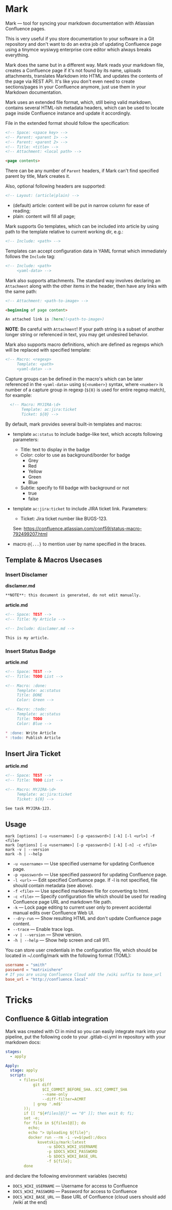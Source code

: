# Mark

Mark — tool for syncing your markdown documentation with Atlassian Confluence
pages.

This is very useful if you store documentation to your software in a Git
repository and don't want to do an extra job of updating Confluence page using
a tinymce wysiwyg enterprise core editor which always breaks everything.

Mark does the same but in a different way. Mark reads your markdown file, creates a Confluence page
if it's not found by its name, uploads attachments, translates Markdown into HTML and updates the
contents of the page via REST API. It's like you don't even need to create sections/pages in your
Confluence anymore, just use them in your Markdown documentation.

Mark uses an extended file format, which, still being valid markdown,
contains several HTML-ish metadata headers, which can be used to locate page inside
Confluence instance and update it accordingly.

File in the extended format should follow the specification:
```markdown
<!-- Space: <space key> -->
<!-- Parent: <parent 1> -->
<!-- Parent: <parent 2> -->
<!-- Title: <title> -->
<!-- Attachment: <local path> -->

<page contents>
```

There can be any number of `Parent` headers, if Mark can't find specified
parent by title, Mark creates it.

Also, optional following headers are supported:

```markdown
<!-- Layout: (article|plain) -->
```

* (default) article: content will be put in narrow column for ease of
  reading;
* plain: content will fill all page;

Mark supports Go templates, which can be included into article by using path
to the template relative to current working dir, e.g.:

```markdown
<!-- Include: <path> -->
```

Templates can accept configuration data in YAML format which immediately
follows the `Include` tag:

```markdown
<!-- Include: <path>
     <yaml-data> -->
```

Mark also supports attachments. The standard way involves declaring an
`Attachment` along with the other items in the header, then have any links
with the same path:

```markdown
<!-- Attachment: <path-to-image> -->

<beginning of page content>

An attached link is [here](<path-to-image>)
```

**NOTE**: Be careful with `Attachment`! If your path string is a subset of
another longer string or referenced in text, you may get undesired behavior.

Mark also supports macro definitions, which are defined as regexps which will
be replaced with specified template:

```markdown
<!-- Macro: <regexp>
     Template: <path>
     <yaml-data> -->
```

Capture groups can be defined in the macro's <regexp> which can be later
referenced in the `<yaml-data>` using `${<number>}` syntax, where `<number>` is
number of a capture group in regexp (`${0}` is used for entire regexp match),
for example:

```markdown
  <!-- Macro: MYJIRA-\d+
       Template: ac:jira:ticket
       Ticket: ${0} -->
```

By default, mark provides several built-in templates and macros:

* template `ac:status` to include badge-like text, which accepts following
  parameters:
  - Title: text to display in the badge
  - Color: color to use as background/border for badge
    - Grey
    - Red
    - Yellow
    - Green
    - Blue
  - Subtle: specify to fill badge with background or not
    - true
    - false

* template `ac:jira:ticket` to include JIRA ticket link. Parameters:
  - Ticket: Jira ticket number like BUGS-123.

  See: https://confluence.atlassian.com/conf59/status-macro-792499207.html

* macro `@{...}` to mention user by name specified in the braces.

## Template & Macros Usecases

### Insert Disclamer

**disclamer.md**

```markdown
**NOTE**: this document is generated, do not edit manually.
```

**article.md**
```markdown
<!-- Space: TEST -->
<!-- Title: My Article -->

<!-- Include: disclamer.md -->

This is my article.
```

### Insert Status Badge

**article.md**

```markdown
<!-- Space: TEST -->
<!-- Title: TODO List -->

<!-- Macro: :done:
     Template: ac:status
     Title: DONE
     Color: Green -->

<!-- Macro: :todo:
     Template: ac:status
     Title: TODO
     Color: Blue -->

* :done: Write Article
* :todo: Publish Article
```

## Insert Jira Ticket

**article.md**

```markdown
<!-- Space: TEST -->
<!-- Title: TODO List -->

<!-- Macro: MYJIRA-\d+
     Template: ac:jira:ticket
     Ticket: ${0} -->

See task MYJIRA-123.
```

## Usage

```
mark [options] [-u <username>] [-p <password>] [-k] [-l <url>] -f <file>
mark [options] [-u <username>] [-p <password>] [-k] [-n] -c <file>
mark -v | --version
mark -h | --help
```

- `-u <username>` — Use specified username for updating Confluence page.
- `-p <password>` — Use specified password for updating Confluence page.
- `-l <url>` — Edit specified Confluence page.
    If -l is not specified, file should contain metadata (see above).
- `-f <file>` — Use specified markdown file for converting to html.
- `-c <file>` — Specify configuration file which should be used for reading
    Confluence page URL and markdown file path.
- `-k` — Lock page editing to current user only to prevent accidental
    manual edits over Confluence Web UI.
- `--dry-run` — Show resulting HTML and don't update Confluence page content.
- `--trace` — Enable trace logs.
- `-v | --version`  — Show version.
- `-h | --help` — Show help screen and call 911.

You can store user credentials in the configuration file, which should be
located in ~/.config/mark with the following format (TOML):

```toml
username = "smith"
password = "matrixishere"
# If you are using Confluence Cloud add the /wiki suffix to base_url
base_url = "http://confluence.local"
```

# Tricks

## Confluence & Gitlab integration

Mark was created with CI in mind so you can easily integrate mark into your
pipeline, put the following code to your .gitlab-ci.yml in repository with your
markdown docs:

```yaml
stages:
  - apply

Apply:
  stage: apply
  script:
      - files=($(
            git diff
                $CI_COMMIT_BEFORE_SHA..$CI_COMMIT_SHA
                --name-only
                --diff-filter=ACMRT
            | grep '.md$'
        ));
        if [[ "${#files[@]}" == "0" ]]; then exit 0; fi;
        set -e;
        for file in ${files[@]}; do
          echo;
          echo "> Uploading ${file}";
          docker run --rm -i -v=$(pwd):/docs
              kovetskiy/mark:latest
                  -u $DOCS_WIKI_USERNAME
                  -p $DOCS_WIKI_PASSWORD
                  -b $DOCS_WIKI_BASE_URL
                  -f ${file};
        done
```

 and declare the following environment variables (secrets)
* `DOCS_WIKI_USERNAME` — Username for access to Confluence
* `DOCS_WIKI_PASSWORD` — Password for access to Confluence
* `DOCS_WIKI_BASE_URL` — Base URL of Confluence (cloud users should add /wiki at the end)
